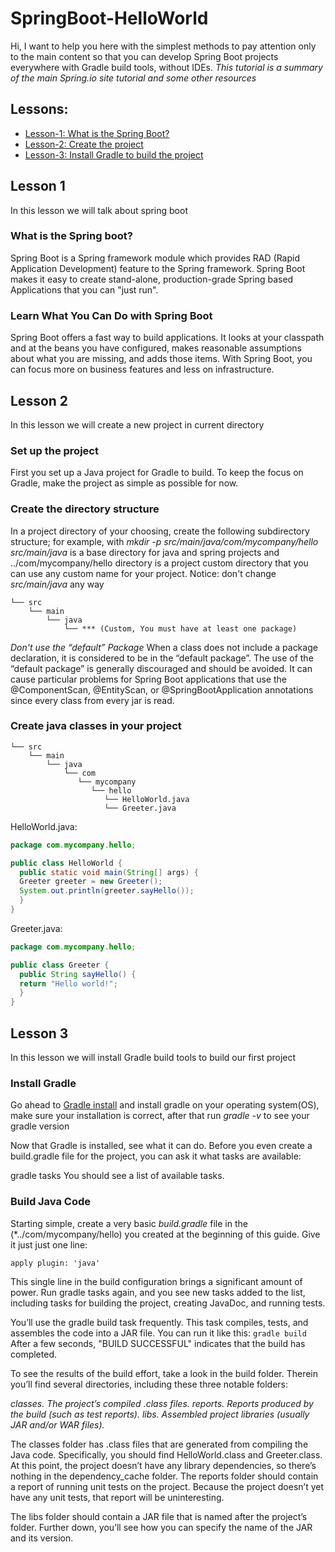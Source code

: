 # SpringBoot-HelloWorld

Hi, I want to help you here with the simplest methods to pay attention only to the main content so that you can develop Spring Boot projects everywhere with Gradle build tools, without IDEs.
*This tutorial is a summary of the main Spring.io site tutorial and some other resources*

## Lessons:
   - [Lesson-1: What is the Spring Boot?](#lesson-one)
   - [Lesson-2: Create the project](#lesson-two)
   - [Lesson-3: Install Gradle to build the project](#lesson-three)

<h2 id="lesson-one">Lesson 1</h2>
In this lesson we will talk about spring boot

### What is the Spring boot?

Spring Boot is a Spring framework module which provides RAD (Rapid Application Development) feature to the Spring framework.
Spring Boot makes it easy to create stand-alone, production-grade Spring based Applications that you can "just run".

### Learn What You Can Do with Spring Boot

Spring Boot offers a fast way to build applications. It looks at your classpath and at the beans you have configured, makes reasonable assumptions about what you are missing, and adds those items. With Spring Boot, you can focus more on business features and less on infrastructure.

<h2 id="lesson-two">Lesson 2</h2>
In this lesson we will create a new project in current directory

### Set up the project
First you set up a Java project for Gradle to build. To keep the focus on Gradle, make the project as simple as possible for now.

### Create the directory structure
In a project directory of your choosing, create the following subdirectory structure; for example, with *mkdir -p src/main/java/com/mycompany/hello*
*src/main/java* is a base directory for java and spring projects and ../com/mycompany/hello directory is a project custom directory that you can use any custom name for your project. Notice: don't change *src/main/java*  any way
```
└── src
    └── main
        └── java
            └── *** (Custom, You must have at least one package)
```
*Don't use the “default” Package*
When a class does not include a package declaration, it is considered to be in the “default package”. The use of the “default package” is generally discouraged and should be avoided. It can cause particular problems for Spring Boot applications that use the @ComponentScan, @EntityScan, or @SpringBootApplication annotations since every class from every jar is read.

### Create java classes in your project 
```
└── src
    └── main
        └── java
            └── com
               └── mycompany
                  └── hello
                     └── HelloWorld.java
                     └── Greeter.java
```
HelloWorld.java:
```java
package com.mycompany.hello;

public class HelloWorld {
  public static void main(String[] args) {
  Greeter greeter = new Greeter();
  System.out.println(greeter.sayHello());
  }
}
```
Greeter.java:
```java
package com.mycompany.hello;

public class Greeter {
  public String sayHello() {
  return "Hello world!";
  }
}
```

<h2 id="lesson-three">Lesson 3</h2>
In this lesson we will install Gradle build tools to build our first project

### Install Gradle
Go ahead to [Gradle install](https://gradle.org/install/) and install gradle on your operating system(OS), make sure your installation is correct, after that run *gradle -v* to see your gradle version

Now that Gradle is installed, see what it can do. Before you even create a build.gradle file for the project, you can ask it what tasks are available:

gradle tasks
You should see a list of available tasks.

### Build Java Code
Starting simple, create a very basic *build.gradle* file in the <project folder>(*../com/mycompany/hello) you created at the beginning of this guide. Give it just just one line:

```apply plugin: 'java'```

This single line in the build configuration brings a significant amount of power. Run gradle tasks again, and you see new tasks added to the list, including tasks for building the project, creating JavaDoc, and running tests.

You’ll use the gradle build task frequently. This task compiles, tests, and assembles the code into a JAR file. You can run it like this:
```gradle build```
After a few seconds, "BUILD SUCCESSFUL" indicates that the build has completed.

To see the results of the build effort, take a look in the build folder. Therein you’ll find several directories, including these three notable folders:

*classes. The project’s compiled .class files.*
*reports. Reports produced by the build (such as test reports).*
*libs. Assembled project libraries (usually JAR and/or WAR files).*

The classes folder has .class files that are generated from compiling the Java code. Specifically, you should find HelloWorld.class and Greeter.class.
At this point, the project doesn’t have any library dependencies, so there’s nothing in the dependency_cache folder.
The reports folder should contain a report of running unit tests on the project. Because the project doesn’t yet have any unit tests, that report will be uninteresting.

The libs folder should contain a JAR file that is named after the project’s folder. Further down, you’ll see how you can specify the name of the JAR and its version.

                     
                     





